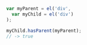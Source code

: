 ```javascript
var myParent = el('div',
  var myChild = el('div')
);

myChild.hasParent(myParent);
// -> true
```
